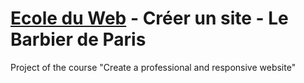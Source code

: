 # [Ecole du Web](https://www.ecole-du-web.net/) - Créer un site - Le Barbier de Paris

Project of the course "Create a professional and responsive website"
